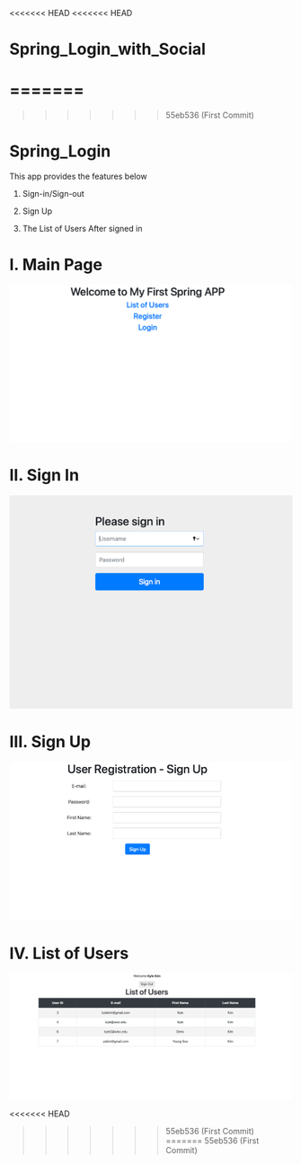 <<<<<<< HEAD
<<<<<<< HEAD
# Spring_Login_with_Social
=======
=======
>>>>>>> 55eb536 (First Commit)
# Spring_Login

This app provides the features below

1. Sign-in/Sign-out

2. Sign Up

3. The List of Users After signed in

# I. Main Page
![img_4.png](Images/img_4.png)
# II. Sign In
![img_1.png](Images/img_1.png)
# III. Sign Up
![img_2.png](Images/img_2.png)
# IV. List of Users
![img_3.png](Images/img_3.png)



<<<<<<< HEAD
>>>>>>> 55eb536 (First Commit)
=======
>>>>>>> 55eb536 (First Commit)
